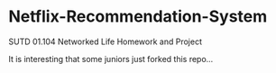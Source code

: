 # Netflix-Recommendation-System
SUTD 01.104 Networked Life Homework and Project

It is interesting that some juniors just forked this repo...
